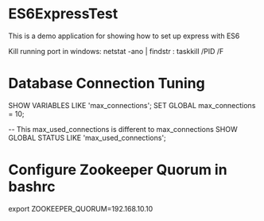 # ES6ExpressTest
This is a demo application for showing how to set up express with ES6

Kill running port in windows:
netstat -ano | findstr :<yourPortNumber>
taskkill /PID <typeyourPIDhere> /F

# Database Connection Tuning
SHOW VARIABLES LIKE 'max_connections';
SET GLOBAL max_connections = 10;

-- This max_used_connections is different to max_connections
SHOW GLOBAL STATUS LIKE 'max_used_connections';

# Configure Zookeeper Quorum in bashrc
export ZOOKEEPER_QUORUM=192.168.10.10